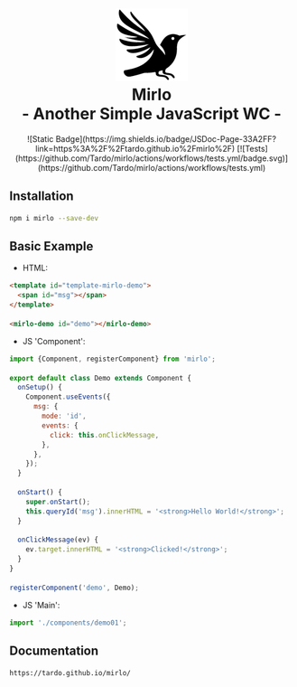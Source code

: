 <h1 align="center">
  <img src="mirlo.png" />
  <div>Mirlo</div>
  <div>- Another Simple JavaScript WC -</div>
</h1>

<p align="center">
![Static Badge](https://img.shields.io/badge/JSDoc-Page-33A2FF?link=https%3A%2F%2Ftardo.github.io%2Fmirlo%2F) [![Tests](https://github.com/Tardo/mirlo/actions/workflows/tests.yml/badge.svg)](https://github.com/Tardo/mirlo/actions/workflows/tests.yml)
</p>

## Installation

```bash
npm i mirlo --save-dev
```

## Basic Example

- HTML:

```html
<template id="template-mirlo-demo">
  <span id="msg"></span>
</template>

<mirlo-demo id="demo"></mirlo-demo>
```

- JS 'Component':

```javascript
import {Component, registerComponent} from 'mirlo';

export default class Demo extends Component {
  onSetup() {
    Component.useEvents({
      msg: {
        mode: 'id',
        events: {
          click: this.onClickMessage,
        },
      },
    });
  }

  onStart() {
    super.onStart();
    this.queryId('msg').innerHTML = '<strong>Hello World!</strong>';
  }

  onClickMessage(ev) {
    ev.target.innerHTML = '<strong>Clicked!</strong>';
  }
}

registerComponent('demo', Demo);
```

- JS 'Main':

```javascript
import './components/demo01';
```

## Documentation

`https://tardo.github.io/mirlo/`
